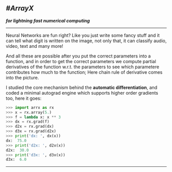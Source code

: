 ## *#ArrayX*
***for lightning fast numerical computing***

---

Neural Networks are fun right? Like you just write some fancy stuff and it can tell what digit is written on the image, not only that, it can classify audio, video, text and many more!

And all these are possible after you put the correct parameters into a function, and in order to get the correct parameters we compute partial derivatives of the function w.r.t. the parameters to see which parametere contributes how much to the function; Here chain rule of derivative comes into the picture.

I studied the core mechanism behind the **automatic differentiation**, and coded a minimal autograd engine which supports higher order gradients too, here it goes:


```python
>>> import arrx as rx
>>> x = rx.array(5.)
>>> f = lambda x: x ** 3
>>> dx = rx.grad(f)
>>> d2x = rx.grad(dx)
>>> d3x = rx.grad(d2x)
>>> print('dx: ', dx(x))
dx:  75.0
>>> print('d2x: ', d2x(x))
d2x:  30.0
>>> print('d3x: ', d3x(x))
d3x:  6.0

```

---
